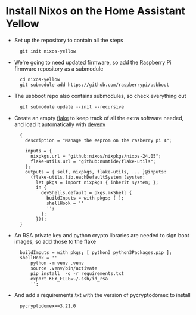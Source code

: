 # Install Nixos on the Home Assistant Yellow
* Set up the repository to contain all the steps

        git init nixos-yellow


* We're going to need updated firmware, so add the Raspberry Pi firmware repository as a submodule

        cd nixos-yellow
        git submodule add https://github.com/raspberrypi/usbboot

* The usbboot repo also contains submodules, so check everything out

        git submodule update --init --recursive

* Create an empty [flake](../flake.nix) to keep track of all the extra software needed, and load it automatically with [devenv](../.envrc)

        {
          description = "Manage the eeprom on the rasberry pi 4";

          inputs = {
            nixpkgs.url = "github:nixos/nixpkgs/nixos-24.05";
            flake-utils.url = "github:numtide/flake-utils";
          };
          outputs = { self, nixpkgs, flake-utils, ... }@inputs:
            (flake-utils.lib.eachDefaultSystem (system:
              let pkgs = import nixpkgs { inherit system; };
              in {
                devShells.default = pkgs.mkShell {
                  buildInputs = with pkgs; [ ];
                  shellHook = ''
                  '';
                };
              }));
        }

* An RSA private key and python crypto libraries are needed to sign boot images, so add those to the flake

        buildImputs = with pkgs; [ python3 python3Packages.pip ];
        shellHook = ''
            python -m venv .venv
            source .venv/bin/activate
            pip install  -q -r requirements.txt
            export KEY_FILE=~/.ssh/id_rsa
            '';
        
* And add a requirements.txt with the version of pycryptodomex to install

        pycryptodomex==3.21.0
